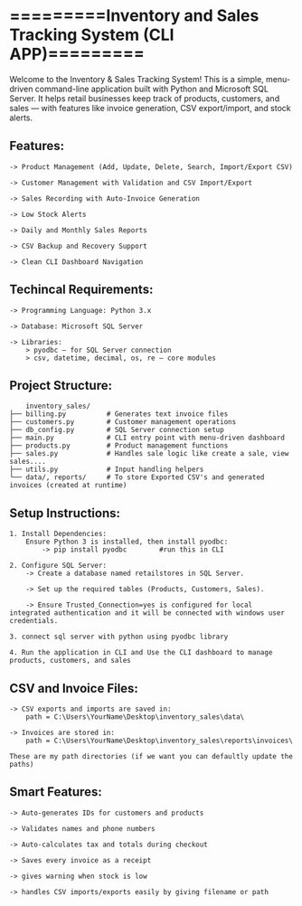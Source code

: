 # =========Inventory and Sales Tracking System (CLI APP)=========


Welcome to the Inventory & Sales Tracking System!
This is a simple, menu-driven command-line application built with Python and Microsoft SQL Server. It helps retail businesses keep track of products, customers, and sales — with features like invoice generation, CSV export/import, and stock alerts.

## Features:

    -> Product Management (Add, Update, Delete, Search, Import/Export CSV)

    -> Customer Management with Validation and CSV Import/Export

    -> Sales Recording with Auto-Invoice Generation

    -> Low Stock Alerts

    -> Daily and Monthly Sales Reports

    -> CSV Backup and Recovery Support

    -> Clean CLI Dashboard Navigation

## Techincal Requirements:
    -> Programming Language: Python 3.x

    -> Database: Microsoft SQL Server

    -> Libraries:
        > pyodbc – for SQL Server connection
        > csv, datetime, decimal, os, re – core modules



## Project Structure:
        inventory_sales/
    ├── billing.py          # Generates text invoice files
    ├── customers.py        # Customer management operations
    ├── db_config.py        # SQL Server connection setup
    ├── main.py             # CLI entry point with menu-driven dashboard
    ├── products.py         # Product management functions
    ├── sales.py            # Handles sale logic like create a sale, view sales....
    ├── utils.py            # Input handling helpers
    └── data/, reports/     # To store Exported CSV's and generated invoices (created at runtime)

## Setup Instructions:
    1. Install Dependencies:
        Ensure Python 3 is installed, then install pyodbc:
            -> pip install pyodbc        #run this in CLI
    
    2. Configure SQL Server:
        -> Create a database named retailstores in SQL Server.

        -> Set up the required tables (Products, Customers, Sales).

        -> Ensure Trusted_Connection=yes is configured for local integrated authentication and it will be connected with windows user       credentials.
    
    3. connect sql server with python using pyodbc library 
    
    4. Run the application in CLI and Use the CLI dashboard to manage products, customers, and sales

##  CSV and Invoice Files:
    -> CSV exports and imports are saved in:
        path = C:\Users\YourName\Desktop\inventory_sales\data\

    -> Invoices are stored in:
        path = C:\Users\YourName\Desktop\inventory_sales\reports\invoices\
    
    These are my path directories (if we want you can defaultly update the paths)

## Smart Features:
    -> Auto-generates IDs for customers and products

    -> Validates names and phone numbers

    -> Auto-calculates tax and totals during checkout

    -> Saves every invoice as a receipt

    -> gives warning when stock is low

    -> handles CSV imports/exports easily by giving filename or path
